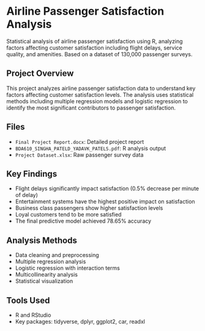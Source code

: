# Airline Passenger Satisfaction Analysis

Statistical analysis of airline passenger satisfaction using R, analyzing factors affecting customer satisfaction including flight delays, service quality, and amenities. Based on a dataset of 130,000 passenger surveys.

## Project Overview
This project analyzes airline passenger satisfaction data to understand key factors affecting customer satisfaction levels. The analysis uses statistical methods including multiple regression models and logistic regression to identify the most significant contributors to passenger satisfaction.

## Files
- `Final Project Report.docx`: Detailed project report
- `BDA610_SINGHA_PATELD_YADAVK_PATELS.pdf`: R analysis output
- `Project Dataset.xlsx`: Raw passenger survey data

## Key Findings
- Flight delays significantly impact satisfaction (0.5% decrease per minute of delay)
- Entertainment systems have the highest positive impact on satisfaction
- Business class passengers show higher satisfaction levels
- Loyal customers tend to be more satisfied
- The final predictive model achieved 78.65% accuracy

## Analysis Methods
- Data cleaning and preprocessing
- Multiple regression analysis
- Logistic regression with interaction terms
- Multicollinearity analysis
- Statistical visualization

## Tools Used
- R and RStudio
- Key packages: tidyverse, dplyr, ggplot2, car, readxl
